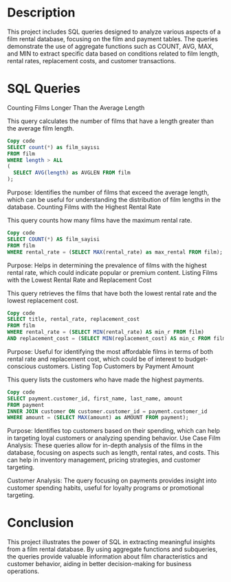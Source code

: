 # Description
This project includes SQL queries designed to analyze various aspects of a film rental database, focusing on the film and payment tables. The queries demonstrate the use of aggregate functions such as COUNT, AVG, MAX, and MIN to extract specific data based on conditions related to film length, rental rates, replacement costs, and customer transactions.

# SQL Queries
Counting Films Longer Than the Average Length

This query calculates the number of films that have a length greater than the average film length.

```sql
Copy code
SELECT count(*) as film_sayısı 
FROM film
WHERE length > ALL 
(
  SELECT AVG(length) as AVGLEN FROM film
);
```
Purpose: Identifies the number of films that exceed the average length, which can be useful for understanding the distribution of film lengths in the database.
Counting Films with the Highest Rental Rate

This query counts how many films have the maximum rental rate.

```sql
Copy code
SELECT COUNT(*) AS film_sayisi 
FROM film
WHERE rental_rate = (SELECT MAX(rental_rate) as max_rental FROM film);
```
Purpose: Helps in determining the prevalence of films with the highest rental rate, which could indicate popular or premium content.
Listing Films with the Lowest Rental Rate and Replacement Cost

This query retrieves the films that have both the lowest rental rate and the lowest replacement cost.

```sql
Copy code
SELECT title, rental_rate, replacement_cost 
FROM film
WHERE rental_rate = (SELECT MIN(rental_rate) AS min_r FROM film)
AND replacement_cost = (SELECT MIN(replacement_cost) AS min_c FROM film);
```
Purpose: Useful for identifying the most affordable films in terms of both rental rate and replacement cost, which could be of interest to budget-conscious customers.
Listing Top Customers by Payment Amount

This query lists the customers who have made the highest payments.

```sql
Copy code
SELECT payment.customer_id, first_name, last_name, amount
FROM payment 
INNER JOIN customer ON customer.customer_id = payment.customer_id
WHERE amount = (SELECT MAX(amount) as AMOUNT FROM payment);
```
Purpose: Identifies top customers based on their spending, which can help in targeting loyal customers or analyzing spending behavior.
Use Case
Film Analysis: These queries allow for in-depth analysis of the films in the database, focusing on aspects such as length, rental rates, and costs. This can help in inventory management, pricing strategies, and customer targeting.

Customer Analysis: The query focusing on payments provides insight into customer spending habits, useful for loyalty programs or promotional targeting.

# Conclusion
This project illustrates the power of SQL in extracting meaningful insights from a film rental database. By using aggregate functions and subqueries, the queries provide valuable information about film characteristics and customer behavior, aiding in better decision-making for business operations.
